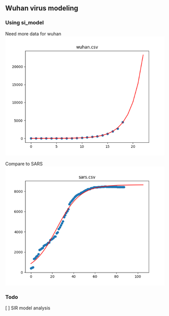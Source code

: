 ## Wuhan virus modeling

### Using si_model
Need more data for wuhan
![alt text](wuhan.png)

Compare to SARS
![alt text](sars.png)

### Todo

[ ] SIR model analysis
